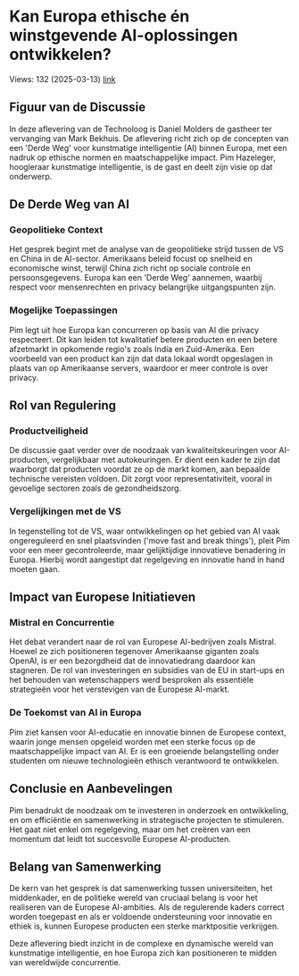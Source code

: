 # Kan Europa ethische én winstgevende AI-oplossingen ontwikkelen?
Views: 132 (2025-03-13) [link](https://www.youtube.com/watch?v=FWdEyLyiMJU)


 ## Figuur van de Discussie
In deze aflevering van de Technoloog is Daniel Molders de gastheer ter vervanging van Mark Bekhuis. De aflevering richt zich op de concepten van een 'Derde Weg' voor kunstmatige intelligentie (AI) binnen Europa, met een nadruk op ethische normen en maatschappelijke impact. Pim Hazeleger, hoogleraar kunstmatige intelligentie, is de gast en deelt zijn visie op dat onderwerp.

## De Derde Weg van AI
### Geopolitieke Context
Het gesprek begint met de analyse van de geopolitieke strijd tussen de VS en China in de AI-sector. Amerikaans beleid focust op snelheid en economische winst, terwijl China zich richt op sociale controle en persoonsgegevens. Europa kan een 'Derde Weg' aannemen, waarbij respect voor mensenrechten en privacy belangrijke uitgangspunten zijn.

### Mogelijke Toepassingen
Pim legt uit hoe Europa kan concurreren op basis van AI die privacy respecteert. Dit kan leiden tot kwalitatief betere producten en een betere afzetmarkt in opkomende regio's zoals India en Zuid-Amerika. Een voorbeeld van een product kan zijn dat data lokaal wordt opgeslagen in plaats van op Amerikaanse servers, waardoor er meer controle is over privacy.

## Rol van Regulering
### Productveiligheid
De discussie gaat verder over de noodzaak van kwaliteitskeuringen voor AI-producten, vergelijkbaar met autokeuringen. Er dient een kader te zijn dat waarborgt dat producten voordat ze op de markt komen, aan bepaalde technische vereisten voldoen. Dit zorgt voor representativiteit, vooral in gevoelige sectoren zoals de gezondheidszorg.

### Vergelijkingen met de VS
In tegenstelling tot de VS, waar ontwikkelingen op het gebied van AI vaak ongereguleerd en snel plaatsvinden ('move fast and break things'), pleit Pim voor een meer gecontroleerde, maar gelijktijdige innovatieve benadering in Europa. Hierbij wordt aangestipt dat regelgeving en innovatie hand in hand moeten gaan.

## Impact van Europese Initiatieven
### Mistral en Concurrentie
Het debat verandert naar de rol van Europese AI-bedrijven zoals Mistral. Hoewel ze zich positioneren tegenover Amerikaanse giganten zoals OpenAI, is er een bezorgdheid dat de innovatiedrang daardoor kan stagneren. De rol van investeringen en subsidies van de EU in start-ups en het behouden van wetenschappers werd besproken als essentiële strategieën voor het verstevigen van de Europese AI-markt.

### De Toekomst van AI in Europa
Pim ziet kansen voor AI-educatie en innovatie binnen de Europese context, waarin jonge mensen opgeleid worden met een sterke focus op de maatschappelijke impact van AI. Er is een groeiende belangstelling onder studenten om nieuwe technologieën ethisch verantwoord te ontwikkelen. 

## Conclusie en Aanbevelingen
Pim benadrukt de noodzaak om te investeren in onderzoek en ontwikkeling, en om efficiëntie en samenwerking in strategische projecten te stimuleren. Het gaat niet enkel om regelgeving, maar om het creëren van een momentum dat leidt tot succesvolle Europese AI-producten.

## Belang van Samenwerking
De kern van het gesprek is dat samenwerking tussen universiteiten, het middenkader, en de politieke wereld van cruciaal belang is voor het realiseren van de Europese AI-ambities. Als de regulerende kaders correct worden toegepast en als er voldoende ondersteuning voor innovatie en ethiek is, kunnen Europese producten een sterke marktpositie verkrijgen.

Deze aflevering biedt inzicht in de complexe en dynamische wereld van kunstmatige intelligentie, en hoe Europa zich kan positioneren te midden van wereldwijde concurrentie.
